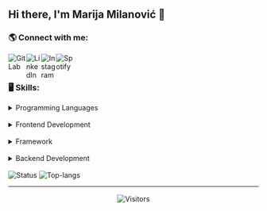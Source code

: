 ## Hi there, I'm Marija Milanović 👋

### 🌎 Connect with me:
[<img align="left" alt="GitLab" width="36px" src="https://about.gitlab.com/images/press/logo/png/gitlab-icon-rgb.png" />][gitlab]
<img align="left" alt="LinkedIn" width="30px" src="https://upload.wikimedia.org/wikipedia/commons/c/ca/LinkedIn_logo_initials.png" />
<img align="left" alt="Instagram" width="30px" src="https://cdn2.iconfinder.com/data/icons/social-media-2285/512/1_Instagram_colored_svg_1-512.png" />
<img align="left" alt="Spotify" width="36px" src="https://1000logos.net/wp-content/uploads/2017/08/Spotify-Logo.png" />

<br />
<br />

### 🖥 Skills:
<details>
  <summary>Programming Languages</summary><br>
  <img align="left" alt="Java" width="36px" src="https://i.pinimg.com/originals/f1/ea/a7/f1eaa7278f64e27128e062a3de918265.png" />
  <img align="left" alt="C" width="26px" src="https://www.kindpng.com/picc/m/403-4039227_c-language-logo-png-transparent-png.png" />
  <img align="left" alt="C++" width="26px" src="https://upload.wikimedia.org/wikipedia/commons/thumb/1/18/ISO_C%2B%2B_Logo.svg/1200px-ISO_C%2B%2B_Logo.svg.png" />
  <img align="left" alt="C#" width="26px" src="https://www.ppsystems.se/wp-content/uploads/2017/03/C-logo.jpg" />
  <img align="left" alt="Python " width="26px" src="https://raw.githubusercontent.com/github/explore/80688e429a7d4ef2fca1e82350fe8e3517d3494d/topics/python/python.png" />
  <img align="left" alt="JavaScript" width="26px" src="https://raw.githubusercontent.com/github/explore/80688e429a7d4ef2fca1e82350fe8e3517d3494d/topics/javascript/javascript.png" />
  <img align="left" alt="Assembly" width="26px" src="https://user-images.githubusercontent.com/45834270/89921344-e0073900-dbfd-11ea-8c54-916eb2457094.png" />
</details>
<br>
<details>
  <summary>Frontend Development</summary><br>
  <img align="left" alt="Angular" width="26px" src="https://raw.githubusercontent.com/github/explore/80688e429a7d4ef2fca1e82350fe8e3517d3494d/topics/angular/angular.png" />
  <img align="left" alt="HTML5" width="26px" src="https://raw.githubusercontent.com/github/explore/80688e429a7d4ef2fca1e82350fe8e3517d3494d/topics/html/html.png" />
  <img align="left" alt="CSS3" width="26px" src="https://raw.githubusercontent.com/github/explore/80688e429a7d4ef2fca1e82350fe8e3517d3494d/topics/css/css.png" />
  <img align="left" alt="Bootstrap" width="26px" src="https://raw.githubusercontent.com/devicons/devicon/master/icons/bootstrap/bootstrap-plain-wordmark.svg" />
</details>
<br>
<details>
  <summary>Framework</summary><br>
  <img align="left" alt=".NET " width="26px" src="https://user-images.githubusercontent.com/45834270/89958047-3e9dd880-dc39-11ea-8932-157873f90f01.png" />
</details>
<br>
<details>
  <summary>Backend Development</summary><br>
  <img align="left" alt="RabbitMQ" width="26px" src="https://www.vectorlogo.zone/logos/rabbitmq/rabbitmq-icon.svg" />
</details>

<br />

<img alt="Status" src="https://github-readme-stats.vercel.app/api?username=marijamilanovic&show_icons=true&theme=highcontrast" />

<img alt="Top-langs" src="https://github-readme-stats.vercel.app/api/top-langs/?username=marijamilanovic&show_icons=true&theme=highcontrast&hide=html,css&langs_count=5" />

---

<p align=center>                           
  <img align=center  src="https://visitor-badge.laobi.icu/badge?page_id=marijamilanovic.marijamilanovic" alt="Visitors">                     
</p>

[gitlab]: https://gitlab.com/marijamilanovic
